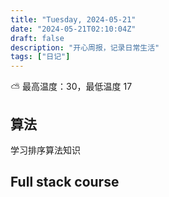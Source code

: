 ```yaml
---
title: "Tuesday, 2024-05-21"
date: "2024-05-21T02:10:04Z"
draft: false
description: "开心周报，记录日常生活"
tags: ["日记"]
---
```

⛅️ 最高温度：30，最低温度 17

## 算法

学习排序算法知识

## Full stack course
